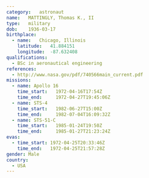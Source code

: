 ```yaml
---
category:	astronaut
name:	MATTINGLY, Thomas K., II
type:	military
dob:	1936-03-17
birthplace:
  - name:	Chicago, Illinois
    latitude:	41.884151
    longitude:	-87.632408
qualifications:
  - BSc in aeronautical engineering
references:
  - http://www.nasa.gov/pdf/740566main_current.pdf
missions:
  - name: Apollo 16
    time_start:   1972-04-16T17:54Z
    time_end:     1972-04-27T19:45:06Z
  - name: STS-4
    time_start:   1982-06-27T15:00Z
    time_end:     1982-07-04T16:09:32Z
  - name: STS-51-C
    time_start:   1985-01-24T19:50Z
    time_end:     1985-01-27T21:23:24Z
evas:
  - time_start: 1972-04-25T20:33:46Z
    time_end:   1972-04-25T21:57:28Z
gender:	Male
country:
  - USA
---
```

